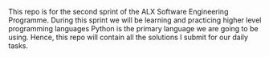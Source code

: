 This repo is for the second sprint of the ALX Software Engineering Programme. During this sprint we will be learning and practicing higher level programming languages Python is the primary language we are going to be using.
Hence, this repo will contain all the solutions I submit for our daily tasks.
